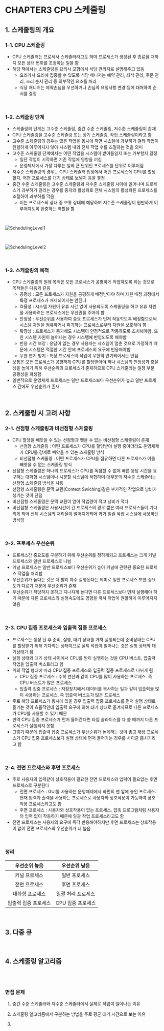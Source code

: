 # CHAPTER3 CPU 스케줄링

## 1. 스케줄링의 개요
### 1-1. CPU 스케줄링
- CPU 스케줄러는 프로세서 스케줄러라고도 하며 프로세스가 생성된 후 종료될 때까지 모든 상태 변화를 조정하는 일을 함
- 해당 책에서는 스케줄링을 요리사 모형에서 식당 관리자로 설명해주고 있음
    - 요리가사 요리에 집중할 수 있도록 식당 메니저는 예약 관리, 좌석 관리, 주문 관리, 조리 순서 관리 등 외부적인 요소를 처리
    - 식당 매니저는 예약손님을 우선하거나 손님의 요청사항 변경 등에 대처하여 순서를 결정

<br>

### 1-2. 스케줄링 단계
- 스케줄링의 단계는 고수준 스케줄링, 중간 수준 스케줄링, 저수준 스케줄링이 존재
- CPU 스케줄링을 고수준 스케줄링 또는 장기 스케줄링, 작업 스케줄링이라고 함
- 고수준 스케줄링의 경우는 많은 작업을 동시에 하면 시스템에 과부하가 걸려 작업이 원할하게 이루어지지 않아 시스템 내의 전체 작업 수를 조절하는 것을 의미
- 고수준 스케줄링 단계에서는 어떤 작업을 시스템이 받아들일지 또는 거부할지 결정
    - 일단 작업이 시작하면 기존 작업에 영향을 끼침
    - 운영체제에서 가장 다루는 일의 큰 단위인 프로세스를 단위로 이루어짐
- 저수준 스케줄링의 경우는 CPU 스케줄러 입장에서 어떤 프로세스에 CPU를 할당할지, 어떤 프로세스를 대기 상태로 보낼지 등을 결정
- 중간 수준 스케줄링은 고수준 스케줄링과 저수준 스케줄링 사이에 일어나며 프로세스가 과부하가 걸리는 경우를 중지와 활성화로 전체 시스템의 활성화된 프로세스를 조절하여 과부하를 막음
    - 이는 프로세스의 상태 중 보류 상태에 해당하며 저수준 스케줄링이 원만하게 이루어지도록 완충하는 역할을 함

<br>

![SchedulingLevel1](./img/SchedulingLevel.png)

<br>

![SchedulingLevel2](./img/SchedulingLevel2.png)

<br>

### 1-3. 스케줄링의 목적
- CPU 스케줄링의 원래 목적은 모든 프로세스가 공평하게 작업하도록 하는 것으로 목적들은 다음과 같음
    - 공평성 : 모든 프로세스가 자원을 공평하게 배정받아야 하며 자원 배정 과정에서 특정 프로세스가 배제되어서는 안된다
    - 효율성 : 시스템 자원이 유휴 시간 없이 사용되도록 스케줄링을 하고 유휴 자원을 사용하려는 프로세스에는 우선권을 주어야 함
    - 안정성 : 우선순위를 사용하여 중요 프로세스가 먼저 작동학도록 배정함으로써 시스템 자원을 점유하거나 파괴하는 프로세스로부터 자원을 보호해야 함
    - 확장성 : 프로세스가 증가해도 시스템이 안정적으로 작동하도록 조치해야함. 또한 시스템 자원이 늘어나는 경우 시스템에 반영되도록 해야함
    - 반응 시간 보장 : 응답이 없는 경우 사용자는 시스템이 멈춘 것으로 가정하기 때문에 시스템은 적절한 시간 안에 프로세스의 요구에 반응해야함
    - 무한 연기 방지 : 특정 프로세스의 작업이 무한히 연기되어서는 안됨
- 보통은 모든 프로세스가 공평하게 CPU를 할당받아야 하나 시스템의 안정성과 효율성을 높이기 위해 우선순위의 프로세스가 존재하므로 CPU 스케줄러는 일정 부분 공평성을 희생함
- 일반적으로 운영체제 프로세스는 일반 프로세스보다 우선순위가 높고 일반 프로세스 간에도 우선순위가 존재

<br>

## 2. 스케줄링 시 고려 사항
### 2-1. 선점형 스케줄링과 비선점형 스케줄링
- CPU 할당을 빼앗을 수 있는 선점형과 뺏을 수 없는 비선점형 스케줄링이 존재
    - 선점형 스케줄링 : 어떤 프로세스가 CPU를 할당받아 실행 중이더라도 운영체제가 CPU를 강제로 빼앗을 수 있는 스케줄링 방식
    - 비선점형 스케줄링 : 어떤 프로세스가 CPU를 점유하면 다른 프로세스가 이를 빼앗을 수 없는 스케줄링 방식
- 선점형 스케줄링은 하나의 프로세스가 CPU를 독점할 수 없어 빠른 응답 시간을 요구하는 대화형 시스템이나 시분할 시스템에 적합하며 대부분의 저수준 스케줄러는 선점형 스케줄링 방식을 사용
- 선점형 스케줄링은 문맥 교환(Context Swiching)같은 부가적인 작업으로 낭비가 생기는 것이 단점
- 비선점형 스케줄링은 문맥 교환이 없어 작업량이 적고 낭비가 적다
- 비선점형 스케줄링은 사용시간이 긴 프로세스의 경우 짧은 여러 프로세스들이 기다리게 되어 전체 시스템의 처리율이 떨어지게되어 과거 일괄 작업 시스템에 사용하던 방식임

<br>

### 2-2. 프로세스 우선순위
- 프로세스간 중요도를 구분하기 위해 우선순위를 정하게되고 프로세스는 크게 커널 프로세스와 일반 프로세스로 나뉨
- 커널 프로세스는 일반 프로세스보다 우선순위가 높아 커널에 관련된 중요한 프로세스 작업을 처리함
- 우선순위가 높다는 것은 더 빨리 자주 실행된다는 의미로 일반 프로세스 또한 중요도가 다르기 때문에 우선순위가 존재
- 우선순위가 적당하지 못하고 지나치게 높다면 다른 프로세스보다 먼저 실행해야 하기 때문에 다른 프로세스의 실행속도에도 영향을 끼쳐 작업이 원할하게 이루어지지 않음

<br>

### 2-3. CPU 집중 프로세스와 입출력 집중 프로세스
- 프로세스는 생성 된 후 준비, 실행, 대기 상태를 거쳐 실행되는데 준비상태는 CPU를 할당받기 위해 기다리는 상태이므로 실제 작업이 일어나는 것은 실행 상태와 대기상태가 됨
- 실행 상태와 대기 상태 사이에서 CPU를 받아 실행하는 것을 CPU 버스트, 입출력 작업을 입출력 버스트라고 함
- 위의 작업 형태에 따라 CPU 집중 프로세스와 입출력 집중 프로세스로 나뉘게 됨
    - CPU 집중 프로세스 : 수학 연산과 같이 CPU를 많이 사용하는 프로세스. 즉 CPU 버스트가 많은 프로세스
    - 입출력 집중 프로세스 : 저장장치에서 데이터를 복사하는 일과 같이 입출력을 많이 사용하는 프로세스. 즉 입출력 버스트가 많은 프로세스
- 주로 해당 프로세스가 동시에 있을 경우 입출력 집중 프로세스를 먼저 실행 상태로 옮기는 것이 효율적인데 입출력 요구에 의해 대기 상태로 옮겨지므로 다른 프로세스가 CPU를 사용할 수 있기 때문
- 만약 CPU 집중 프로세스가 먼저 들어간다면 타임 슬라이스를 다 쓸 때까지 다른 프로세스가 실행되지 못함
- 그렇기 때문에 입출력 집중 프로세스가 우선순위가 높게하는 것이 좋고 해당 프로세스가 CPU 집중 프로세스보다 실행 상태에 먼저 들어가는 경우를 사이클 훔치기라고 함

<br>

### 2-4. 전면 프로세스와 후면 프로세스
- 주로 사용자의 입력같이 상호작용이 필요한 전면 프로세스와 입력이 필요없는 후면 프로세스로 구분된다
    - 전면 프로세스 : GUI를 사용하는 운영체제에서 화면의 맨 앞에 놓인 프로세스. 현재 입력과 출력을 사용하는 프로세스로 사용자와 상호작용이 가능하여 상호작용 프로세스라고도 함
    - 후면 프로세스 : 사용자와 상호작용이 없는 프로세스. 압축 프로그램처럼 사용자의 입력 없이 작동하기 때문에 일괄 작업 프로세스라고도 함
- 전면 프로세스는 사용자의 요구에 즉각 반응해야하지만 후면 프로세스는 상호작용이 없어 전면 프로세스의 우선순위가 더 높음

<br>

### 정리

|우선순위 높음|우선순위 낮음|
|:---:|:---:|
|커널 프로세스|일반 프로세스|
|전면 프로세스|후면 프로세스|
|대화형 프로세스|일괄 처리 프로세스|
|입출력 집중 프로세스|CPU 집중 프로세스|

<br>

## 3. 다중 큐

<br>

## 4. 스케줄링 알고리즘

<br>



<br>

### 면접 문제

1. 중간 수준 스케줄러와 저수준 스케줄러에서 실제로 작업이 일어나는 이유

2. 스케줄링 알고리즘에서 구분하는 방법을 주로 평균 대기 시간으로 보는 이유

3.

<br>